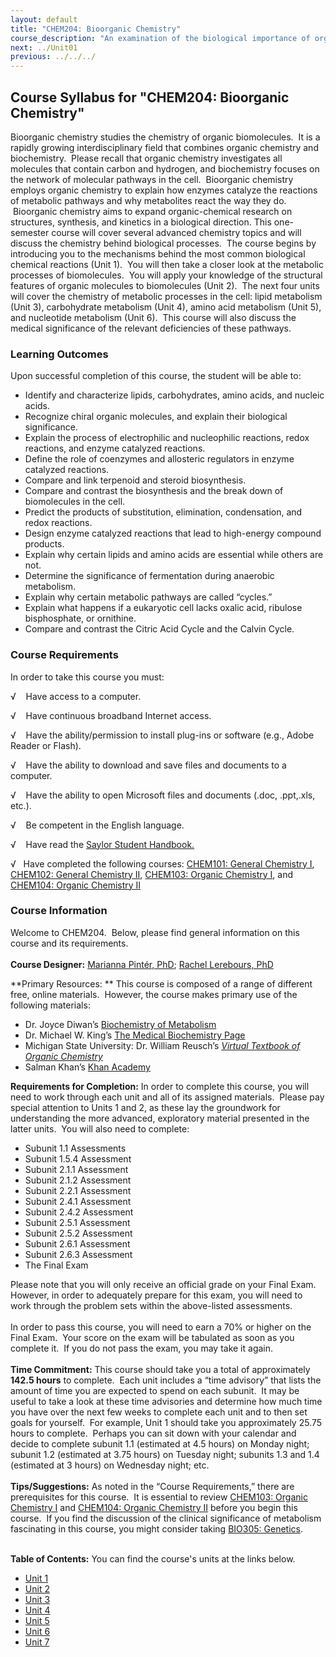 ```yaml
---
layout: default
title: "CHEM204: Bioorganic Chemistry"
course_description: "An examination of the biological importance of organic molecules. Topics include bioorganic mechanisms, chirality, lipids, carbohydrates, animo acids, peptides, proteins, nucleic acids, enzymes, coenzymes, and coupled reactions, and lipid, carbohydrate, amino acid, and nucleotide metabolism."
next: ../Unit01
previous: ../../../
---
```

Course Syllabus for "CHEM204: Bioorganic Chemistry"
---------------------------------------------------

Bioorganic chemistry studies the chemistry of organic biomolecules.
 It is a rapidly growing interdisciplinary field that combines organic
chemistry and biochemistry.  Please recall that organic chemistry
investigates all molecules that contain carbon and hydrogen, and
biochemistry focuses on the network of molecular pathways in the cell.
 Bioorganic chemistry employs organic chemistry to explain how enzymes
catalyze the reactions of metabolic pathways and why metabolites react
the way they do.  Bioorganic chemistry aims to expand organic-chemical
research on structures, synthesis, and kinetics in a biological
direction. This one-semester course will cover several advanced
chemistry topics and will discuss the chemistry behind biological
processes.  The course begins by introducing you to the mechanisms
behind the most common biological chemical reactions (Unit 1).  You will
then take a closer look at the metabolic processes of biomolecules.  You
will apply your knowledge of the structural features of organic
molecules to biomolecules (Unit 2).  The next four units will cover the
chemistry of metabolic processes in the cell: lipid metabolism (Unit 3),
carbohydrate metabolism (Unit 4), amino acid metabolism (Unit 5), and
nucleotide metabolism (Unit 6).  This course will also discuss the
medical significance of the relevant deficiencies of these pathways.

### Learning Outcomes

Upon successful completion of this course, the student will be able
to:  

-   Identify and characterize lipids, carbohydrates, amino acids, and
    nucleic acids.
-   Recognize chiral organic molecules, and explain their biological
    significance.
-   Explain the process of electrophilic and nucleophilic reactions,
    redox reactions, and enzyme catalyzed reactions.
-   Define the role of coenzymes and allosteric regulators in enzyme
    catalyzed reactions.
-   Compare and link terpenoid and steroid biosynthesis.
-   Compare and contrast the biosynthesis and the break down of
    biomolecules in the cell.
-   Predict the products of substitution, elimination, condensation, and
    redox reactions.
-   Design enzyme catalyzed reactions that lead to high-energy compound
    products.
-   Explain why certain lipids and amino acids are essential while
    others are not.
-   Determine the significance of fermentation during anaerobic
    metabolism.
-   Explain why certain metabolic pathways are called “cycles.”
-   Explain what happens if a eukaryotic cell lacks oxalic acid,
    ribulose bisphosphate, or ornithine.
-   Compare and contrast the Citric Acid Cycle and the Calvin Cycle.

### Course Requirements

In order to take this course you must:  

√    Have access to a computer.

√    Have continuous broadband Internet access.

√    Have the ability/permission to install plug-ins or software (e.g.,
Adobe Reader or Flash).

√    Have the ability to download and save files and documents to a
computer.

√    Have the ability to open Microsoft files and documents (.doc,
.ppt,.xls, etc.).

√    Be competent in the English language.

√    Have read the [Saylor Student
Handbook.](http://www.saylor.org/site/wp-content/uploads/2012/05/Saylor-StudentHandbook.pdf)  
  
 √   Have completed the following courses: [CHEM101: General Chemistry
I](http://www.saylor.org/courses/chem101/), [CHEM102: General Chemistry
II](http://www.saylor.org/courses/chem102/), [CHEM103: Organic Chemistry
I](http://www.saylor.org/courses/chem103/), and [CHEM104: Organic
Chemistry II](http://www.saylor.org/courses/chem104/)   

### Course Information

Welcome to CHEM204.  Below, please find general information on this
course and its requirements.   
    
 **Course Designer:** [Marianna Pintér,
PhD](http://www.saylor.org/faculty-o-t/#DrMariannaPinter); [Rachel
Lerebours, PhD](http://www.sayolor.org/#DrRachelLerebours)  
  
 **Primary Resources: ** This course is composed of a range of different
free, online materials.  However, the course makes primary use of the
following materials:  

-   Dr. Joyce Diwan’s [Biochemistry of
    Metabolism](http://www.rpi.edu/dept/bcbp/molbiochem/MBWeb/mb1/MB1index.html)
-   Dr. Michael W. King’s [The Medical Biochemistry
    Page](http://themedicalbiochemistrypage.org/)
-   Michigan State University: Dr. William Reusch’s *[Virtual Textbook
    of Organic
    Chemistry](http://www2.chemistry.msu.edu/faculty/reusch/VirtTxtJml/intro1.htm)*
-   Salman Khan’s [Khan Academy](http://www.khanacademy.org/)

**Requirements for Completion:** In order to complete this course, you
will need to work through each unit and all of its assigned materials. 
Please pay special attention to Units 1 and 2, as these lay the
groundwork for understanding the more advanced, exploratory material
presented in the latter units.  You will also need to complete:  

-   Subunit 1.1 Assessments
-   Subunit 1.5.4 Assessment
-   Subunit 2.1.1 Assessment
-   Subunit 2.1.2 Assessment
-   Subunit 2.2.1 Assessment
-   Subunit 2.4.1 Assessment
-   Subunit 2.4.2 Assessment
-   Subunit 2.5.1 Assessment
-   Subunit 2.5.2 Assessment
-   Subunit 2.6.1 Assessment
-   Subunit 2.6.3 Assessment
-   The Final Exam

Please note that you will only receive an official grade on your Final
Exam.  However, in order to adequately prepare for this exam, you will
need to work through the problem sets within the above-listed
assessments.  
    
 In order to pass this course, you will need to earn a 70% or higher on
the Final Exam.  Your score on the exam will be tabulated as soon as you
complete it.  If you do not pass the exam, you may take it again.  
    
 **Time Commitment:** This course should take you a total of
approximately **142.5 hours** to complete.  Each unit includes a “time
advisory” that lists the amount of time you are expected to spend on
each subunit.  It may be useful to take a look at these time advisories
and determine how much time you have over the next few weeks to complete
each unit and to then set goals for yourself.  For example, Unit 1
should take you approximately 25.75 hours to complete.  Perhaps you can
sit down with your calendar and decide to complete subunit 1.1
(estimated at 4.5 hours) on Monday night; subunit 1.2 (estimated at 3.75
hours) on Tuesday night; subunits 1.3 and 1.4 (estimated at 3 hours) on
Wednesday night; etc.  
    
 **Tips/Suggestions:** As noted in the “Course Requirements,” there are
prerequisites for this course.  It is essential to review [CHEM103:
Organic Chemistry I](http://www.saylor.org/courses/chem103/) and
[CHEM104: Organic Chemistry II](http://www.saylor.org/courses/chem104/)
before you begin this course.  If you find the discussion of the
clinical significance of metabolism fascinating in this course, you
might consider taking [BIO305:
Genetics](http://www.saylor.org/courses/bio305/).  
    

**Table of Contents:** You can find the course's units at the links below.

- [Unit 1](https://legacy.saylor.org/chem204/Unit01/)
- [Unit 2](https://legacy.saylor.org/chem204/Unit02/)
- [Unit 3](https://legacy.saylor.org/chem204/Unit03/)
- [Unit 4](https://legacy.saylor.org/chem204/Unit04/)
- [Unit 5](https://legacy.saylor.org/chem204/Unit05/)
- [Unit 6](https://legacy.saylor.org/chem204/Unit06/)
- [Unit 7](https://legacy.saylor.org/chem204/Unit07/)
